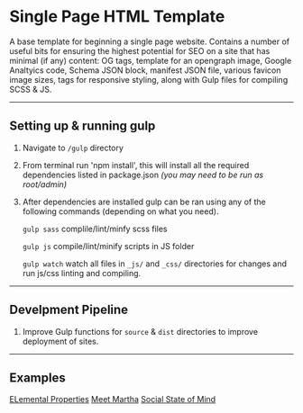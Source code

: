 # Single Page HTML Template

A base template for beginning a single page website. Contains a number of useful bits for ensuring the highest potential for SEO on a site that has minimal (if any) content: OG tags, template for an opengraph image, Google Analtyics code, Schema JSON block, manifest JSON file, various favicon image sizes, tags for responsive styling, along with Gulp files for compiling SCSS & JS. 

---

## Setting up & running gulp
1. Navigate to `/gulp` directory

2. From terminal run 'npm install', this will install all the required dependencies listed in package.json _(you may need to be run as root/admin)_

3. After dependencies are installed gulp can be ran using any of the following commands (depending on what you need).

	`gulp sass`
	complile/lint/minfy scss files

	`gulp js`
	compile/lint/minify scripts in JS folder

	`gulp watch`
	watch all files in `_js/` and `_css/` directories for changes and run js/css linting and compiling. 
	
---
## Develpment Pipeline
1. Improve Gulp functions for `source` & `dist` directories to improve deployment of sites.

---
## Examples

<a href="https://elementalproperties.com.au/" target="_blank">ELemental Properties</a>
<a href="https://meetmartha.com.au/" target="_blank">Meet Martha</a>
<a href="https://socialstateofmind.com.au/" target="_blank">Social State of Mind</a>